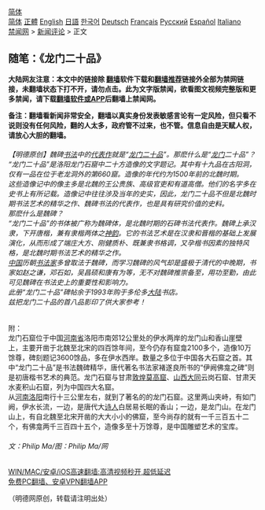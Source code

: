  <!-- 面包屑导航 --> <div class="breadcrumb"><!-- GTranslate: https://gtranslate.io/ -->  <div class="switcher notranslate">  <div class="selected">  <a href="#" onclick="return false;"> 简体</a>  </div>  <div class="option">  <a href="https://www.bannedbook.org" onclick="doGTranslate('zh-CN|zh-CN');jQuery('div.switcher div.selected a').html(jQuery(this).html());return false;" title="简体中文" class="nturl selected"> 简体</a>  <a href="https://www.bannedbook.org/zh-tw/" onclick="doGTranslate('zh-CN|zh-TW');jQuery('div.switcher div.selected a').html(jQuery(this).html());return false;" title="繁體中文" class="nturl"> 正體</a>  <a href="https://www.bannedbook.org/en/" onclick="doGTranslate('zh-CN|en');jQuery('div.switcher div.selected a').html(jQuery(this).html());return false;" title="English" class="nturl"> English</a>  <a href="https://www.bannedbook.org/ja/" onclick="doGTranslate('zh-CN|ja');jQuery('div.switcher div.selected a').html(jQuery(this).html());return false;" title="日本語" class="nturl"> 日語</a>  <a href="https://www.bannedbook.org/ko/" onclick="doGTranslate('zh-CN|ko');jQuery('div.switcher div.selected a').html(jQuery(this).html());return false;" title="한국어" class="nturl"> 한국어</a>  <a href="https://www.bannedbook.org/de/" onclick="doGTranslate('zh-CN|de');jQuery('div.switcher div.selected a').html(jQuery(this).html());return false;" title="Deutsch" class="nturl"> Deutsch</a>  <a href="https://www.bannedbook.org/fr/" onclick="doGTranslate('zh-CN|fr');jQuery('div.switcher div.selected a').html(jQuery(this).html());return false;" title="Français" class="nturl"> Français</a>  <a href="https://www.bannedbook.org/ru/" onclick="doGTranslate('zh-CN|ru');jQuery('div.switcher div.selected a').html(jQuery(this).html());return false;" title="Русский" class="nturl"> Русский</a>  <a href="https://www.bannedbook.org/es/" onclick="doGTranslate('zh-CN|es');jQuery('div.switcher div.selected a').html(jQuery(this).html());return false;" title="Español" class="nturl"> Español</a>  <a href="https://www.bannedbook.org/it/" onclick="doGTranslate('zh-CN|it');jQuery('div.switcher div.selected a').html(jQuery(this).html());return false;" title="Italiano" class="nturl"> Italiano</a>  </div>  </div>      <div class='breadcrumb-sub'><!-- Breadcrumb NavXT 6.3.0 --> <a href="https://www.bannedbook.org/" class="home">禁闻网</a> &gt; <a href="https://www.bannedbook.org/bnews/comments/" class="category">新闻评论</a> &gt; 正文</div></div><h2>随笔：《龙门二十品》</h2> <p class="notice"><b>大陆网友注意：本文中的链接除 <a href="https://github.com/bannedbook/fanqiang" >翻墙</a>软件下载和<a href="https://github.com/killgcd/justmysocks/blob/master/README.md">翻墙推荐</a>链接外全部为禁网链接，未翻墙状态下打不开，请勿点击。此为文字版禁闻，欲看图文视频完整版和更多禁闻，请下载<a href="https://github.com/bannedbook/fanqiang">翻墙软件或APP</a>后翻墙上禁闻网。</p><p>备注：翻墙看新闻非常安全，翻墙以真实身份发表敏感言论有一定风险，但只看不说则没有任何风险，翻的人太多，政府管不过来，也不管。信息自由是天赋人权，请放心大胆的翻墙。</b></p>  <div class="entry"> <p>              <a href="https://i2.wp.com/upload-images-bucket-v64rleca837do.s3.eu-west-1.amazonaws.com/wp-content/uploads/2021/08/10092109/228025056_3687366151488521_8855573264241945350_n.jpg?fit=1452%2C1076&#038;ssl=1" data-caption=""></a>                            </p> <h6>【明德原创】魏碑<a href="https://www.bannedbook.org/bnews/tag/%E4%B9%A6%E6%B3%95/" class="st_tag internal_tag" rel="tag" title="标签 书法 下的日志">书法</a>中的<a href="https://www.bannedbook.org/bnews/tag/%E4%BB%A3%E8%A1%A8%E4%BD%9C/" class="st_tag internal_tag" rel="tag" title="标签 代表作 下的日志">代表作</a>就是“<a href="https://www.bannedbook.org/bnews/tag/%E9%BE%99%E9%97%A8%E4%BA%8C%E5%8D%81%E5%93%81/" class="st_tag internal_tag" rel="tag" title="标签 龙门二十品 下的日志">龙门二十品</a>”。那麽什么是“<a href="https://www.bannedbook.org/bnews/tag/%E9%BE%99%E9%97%A8/" class="st_tag internal_tag" rel="tag" title="标签 龙门 下的日志">龙门</a>二十品”？<br /> “龙门二十品”是洛阳龙门石窟中二十方造像的文字题记。其中有十九品在古阳洞，仅有一品在位于老龙洞外的第660窟。造像的年代约为1500年前的北魏时期。<br /> 这些造像记中的像主多是北魏的王公贵族、高级官吏和有道高僧。他们的名字多在史书上有所记载。造像记中往往涉及当年的史实，因此，龙门二十品不但是北魏时期书法艺术的精华之作、魏碑书法的代表作，也是具有研究价值的史料。<br /> 那麽什么是魏碑？<br /> “龙门二十品”的书体被广称为魏碑体，是北魏时期的石碑书法代表作。魏碑上承汉隶，下开唐楷，兼有隶楷两体之<span class='wp_keywordlink_affiliate'><a href="https://zh-cn.shenyunperformingarts.org/" title="神韵" target="_blank">神韵</a></span>。它的书法艺术是在汉隶和晋楷的基础上发展演化，从而形成了端庄大方、刚健质朴、既兼隶书格调，又孕楷书因素的独特风格，是北魏时期书法艺术的精华之作。<br /> <span class='wp_keywordlink_affiliate'><a href="https://www.bannedbook.org/" title="中国" target="_blank">中国</a></span>历朝<a href="https://www.bannedbook.org/bnews/tag/%E4%B9%A6%E6%B3%95%E5%AE%B6/" class="st_tag internal_tag" rel="tag" title="标签 书法家 下的日志">书法家</a>多曾取法于魏碑，而学习魏碑的风气却是盛极于清代的中晚期，书家如赵之谦，邓石如，吴昌硕和康有为等，无不对魏碑推崇备至，用功至勤，由此可见魏碑在书法史上的重要性和影响力。<br /> 此册“龙门二十品”碑帖余于1993年购于多伦多<span class='wp_keywordlink_affiliate'><a href="https://www.bannedbook.org/" title="大陆" target="_blank">大陆</a></span>书店。<br /> 兹把龙门二十品的首八品影印了供大家参考！</h6> <p></p> <p></p> <p></p> <p></p> <p></p> <p></p> <p></p> <p></p>  <p></p> <p></p> <p></p> <p></p> <p></p> <p></p> <p></p> <p></p> <p></p>  <p></p> <p></p> <p></p> <p></p> <p></p> <p></p> <p></p> <p></p> <p></p>  <p></p> <p></p> <p></p> <p></p> <p></p> <p></p> <p></p> <p></p> <p>附：<br /> 龙门石窟位于中国<a href="https://www.bannedbook.org/bnews/tag/%e6%b2%b3%e5%8d%97%e7%9c%81/" class="st_tag internal_tag" rel="tag" title="标签 河南省 下的日志">河南省</a>洛阳市南郊12公里处的伊水两岸的龙门山和香山崖壁上，主要开凿于北魏至北宋的四百馀年间，至今仍存有窟龛2100多个，造像10万馀尊，碑刻题记3600馀品，多在伊水西岸。数量之多位于中国各大石窟之首。其中“龙门二十品”是书法魏碑精华，唐代著名书法家褚遂良所书的“伊阙佛龛之碑”则是初唐楷书艺术的典范。龙门石窟与甘肃<a href="https://www.bannedbook.org/bnews/tag/%e6%95%a6%e7%85%8c%e8%8e%ab%e9%ab%98%e7%aa%9f/" class="st_tag internal_tag" rel="tag" title="标签 敦煌莫高窟 下的日志">敦煌莫高窟</a>、<a href="https://www.bannedbook.org/bnews/tag/%e5%b1%b1%e8%a5%bf%e5%a4%a7%e5%90%8c/" class="st_tag internal_tag" rel="tag" title="标签 山西大同 下的日志">山西大同</a>云岗石窟、甘肃天水麦积山石窟，列为中国四大名窟。<br /> 从<a href="https://www.bannedbook.org/bnews/tag/%e6%b2%b3%e5%8d%97%e6%b4%9b%e9%98%b3/" class="st_tag internal_tag" rel="tag" title="标签 河南洛阳 下的日志">河南洛阳</a>南行十三公里左右，就到了著名的的龙门石窟。这里两山夹峙，有如门阙，伊水长流，一边，是唐代大<span class='wp_keywordlink'><a href="https://www.bannedbook.org/forum11/topic295.html" title="禁片：诗人的悲歌" target="_blank">诗人</a></span>白居易长眠的香山；一边，是龙门山。在龙门山上，有自北魏至北宋开凿的大大小小的佛窟，至今尚存的就有一千三百五十二个，有佛龛两千三百四十五个，造像多至十万馀尊，是中国雕塑艺术的宝库。</p>  <h6>文：Philip Ma/图：Philip Ma/网</h6> <p class="texttj"> <a href="https://github.com/bannedbook/fanqiang/wiki/V2ray%E6%9C%BA%E5%9C%BA" target="_blank">WIN/MAC/安卓/iOS高速翻墙:高清视频秒开,超低延迟</a><br/> <a href="https://github.com/bannedbook/fanqiang/wiki/%E7%A6%81%E9%97%BB%E7%BD%91%E5%AE%89%E5%8D%93%E7%BF%BB%E5%A2%99%E6%96%B0%E9%97%BBAPP" target="_blank">免费PC翻墙、安卓VPN翻墙APP</a></p><p>（明德网原创，转载请注明出处）</p><a name='sharetosocial'></a>  <div style="margin-bottom:5px;padding-bottom:5px;clear:both"> <div id="archive-pix-1" class="banner-ads"> <!-- AuctionX Display platform tag START --> <div id="26318x728x90x621x_ADSLOT2" clicktrack="%%CLICK_URL_ESC%%"></div> <!-- AuctionX Display platform tag END --> </div> <div id="archive-pix-2" class="banner-ads"> <!-- AuctionX Display platform tag START --> <div id="26315x300x250x621x_ADSLOT2" clicktrack="%%CLICK_URL_ESC%%"></div> <!-- AuctionX Display platform tag END --> </div> </div>  <div id="archive-pix-1" class="banner-ads"> <!-- AuctionX Display platform tag START --> <div id="26318x728x90x621x_ADSLOT3" clicktrack="%%CLICK_URL_ESC%%"></div> <!-- AuctionX Display platform tag END --> </div> </div><!--END ENTRY--> 